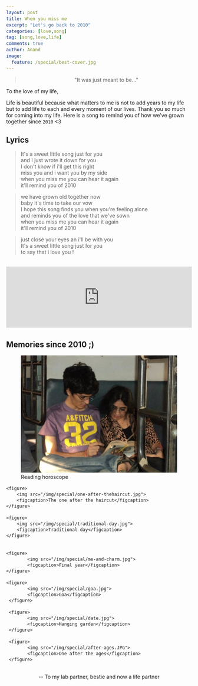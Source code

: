 ```yaml
---
layout: post
title: When you miss me
excerpt: "Let's go back to 2010"
categories: [love,song]
tag: [song,love,life]
comments: true
author: Anand
image:
  feature: /special/best-cover.jpg
---
```


> <center>"It was just meant to be..."</center>

To the love of my life,  

Life is beautiful because what matters to me is not to add years to my life but to add life to each and every
moment of our lives. Thank you so much for coming into my life. Here is a song to remind you of how we've grown together since `2010` <3


## Lyrics

> It's a sweet little song just for you  
> and I just wrote it down for you  
> I don't know if i'll get this right  
> miss you and i want you by my side  
> when you miss me you can hear it again  
> it'll remind you of 2010  


> we have grown old together now  
> baby it's time to take our vow  
> I hope this song finds you when you're feeling alone  
> and reminds you of the love that we've sown  
> when you miss me you can hear it again  
> it'll remind you of 2010  

> just close your eyes an i'll be with you  
> It's a sweet little song just for you  
> to say that i love you !  

<br/>

<iframe width="100%" height="166" scrolling="no" frameborder="no" allow="autoplay" src="https://w.soundcloud.com/player/?url=https%3A//api.soundcloud.com/tracks/411573468&color=%23ff5500&auto_play=false&hide_related=false&show_comments=true&show_user=true&show_reposts=false&show_teaser=true"></iframe>



<br/>

## Memories since 2010 ;)

<div class="album">
    <figure>
        <img src="/img/special/first_pic.jpg">
        <figcaption>Reading horoscope</figcaption>
    </figure>

	<figure>
        <img src="/img/special/one-after-thehaircut.jpg">
        <figcaption>The one after the haircut</figcaption>
    </figure>

    <figure>
        <img src="/img/special/traditional-day.jpg">
        <figcaption>Traditional day</figcaption>
    </figure>


    <figure>
            <img src="/img/special/me-and-charm.jpg">
            <figcaption>Final year</figcaption>
    </figure>

    <figure>
            <img src="/img/special/goa.jpg">
            <figcaption>Goa</figcaption>
     </figure>

     <figure>
            <img src="/img/special/date.jpg">
            <figcaption>Hanging garden</figcaption>
     </figure>

     <figure>
            <img src="/img/special/after-ages.JPG">
            <figcaption>One after the ages</figcaption>
     </figure>

</div>

<br/>

<center>-- To my lab partner, bestie and now a life partner  <i class="fa fa-heart heart-icon"></i></center>


<!-- :::   :::         ...    :::      .::..,::::::  
;;;   ;;;      .;;;;;;;. ';;,   ,;;;' ;;;;''''  
[[[   [[[     ,[[     \[[,\[[  .[[/    [[cccc   
$$$   $$'     $$$,     $$$ Y$c.$$"     $$""""   
888  o88oo,.__"888,_ _,88P  Y88P       888oo,__ 
MMM  """"YUMMM  "YMMMMMP"    MP        """"YUMMM
.-:.     ::-.   ...      ...    :::
 ';;.   ;;;;'.;;;;;;;.   ;;     ;;;
   '[[,[[[' ,[[     \[[,[['     [[[
     c$$"   $$$,     $$$$$      $$$
   ,8P"`    "888,_ _,88P88    .d888
  mM"         "YMMMMMP"  "YmmMMMM""
  .,-:::::   ::   .:   :::.    :::::::..   .        :   :::        .::.    
,;;;'````'  ,;;   ;;,  ;;`;;   ;;;;``;;;;  ;;,.    ;;;  ;;;     ,,;'`';;,  
[[[        ,[[[,,,[[[ ,[[ '[[,  [[[,/[[['  [[[[, ,[[[[, [[[   ,[['   .n[[  
$$$        "$$$"""$$$c$$$cc$$$c $$$$$$c    $$$$$$$$"$$$ $$$  c$     ``"$$$.
`88bo,__,o, 888   "88o888   888,888b "88bo,888 Y88" 888o888  "8bo,  ,,o888"
  "YUMMMMMP"MMM    YMMYMM   ""` MMMM   "W" MMM  M'  "MMMMMM    "MP  YMMP"   -->